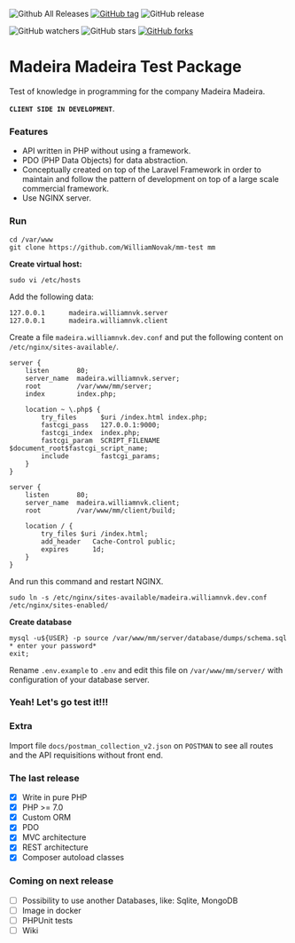 ![Github All Releases](https://img.shields.io/github/downloads/WilliamNovak/mm-test/total.svg)
[![GitHub tag](https://img.shields.io/github/tag/WilliamNovak/mm-test.svg)](https://github.com/WilliamNovak/mm-test)
![GitHub release](https://img.shields.io/github/release/WilliamNovak/mm-test.svg)

![GitHub watchers](https://img.shields.io/github/watchers/WilliamNovak/mm-test.svg?style=social&label=Watch) ![GitHub stars](https://img.shields.io/github/stars/WilliamNovak/mm-test.svg?style=social&label=Stars)
[![GitHub forks](https://img.shields.io/github/forks/WilliamNovak/mm-test.svg?style=social&label=Fork)](https://github.com/WilliamNovak/mm-test)


# Madeira Madeira Test Package

Test of knowledge in programming for the company Madeira Madeira.

**`CLIENT SIDE IN DEVELOPMENT`**.

### Features

- API written in PHP without using a framework.
- PDO (PHP Data Objects) for data abstraction.
- Conceptually created on top of the Laravel Framework in order to maintain and follow the pattern of development on top of a large scale commercial framework.
- Use NGINX server.

### Run

```
cd /var/www
git clone https://github.com/WilliamNovak/mm-test mm
```
**Create virtual host:**
```
sudo vi /etc/hosts
```
Add the following data:
```
127.0.0.1      madeira.williamnvk.server
127.0.0.1      madeira.williamnvk.client
```
Create a file `madeira.williamnvk.dev.conf` and put the following content on `/etc/nginx/sites-available/`.
```
server {
    listen       80;
    server_name  madeira.williamnvk.server;
    root         /var/www/mm/server;
    index        index.php;

    location ~ \.php$ {
        try_files      $uri /index.html index.php;
        fastcgi_pass   127.0.0.1:9000;
        fastcgi_index  index.php;
        fastcgi_param  SCRIPT_FILENAME $document_root$fastcgi_script_name;
        include        fastcgi_params;
    }
}

server {
    listen       80;
    server_name  madeira.williamnvk.client;
    root         /var/www/mm/client/build;

    location / {
        try_files $uri /index.html;
        add_header   Cache-Control public;
        expires      1d;
    }
}

```
And run this command and restart NGINX.
```
sudo ln -s /etc/nginx/sites-available/madeira.williamnvk.dev.conf /etc/nginx/sites-enabled/
```

**Create database**
```
mysql -u${USER} -p source /var/www/mm/server/database/dumps/schema.sql
* enter your password*
exit;
```

Rename `.env.example` to `.env` and edit this file on `/var/www/mm/server/` with configuration of your database server.

### Yeah! Let's go test it!!!

### Extra

Import file `docs/postman_collection_v2.json` on `POSTMAN` to see all routes and the API requisitions without front end.

### The last release

- [x] Write in pure PHP
- [x] PHP >= 7.0
- [x] Custom ORM
- [x] PDO
- [x] MVC architecture
- [x] REST architecture
- [x] Composer autoload classes

### Coming on next release

- [ ] Possibility to use another Databases, like: Sqlite, MongoDB
- [ ] Image in docker
- [ ] PHPUnit tests
- [ ] Wiki
